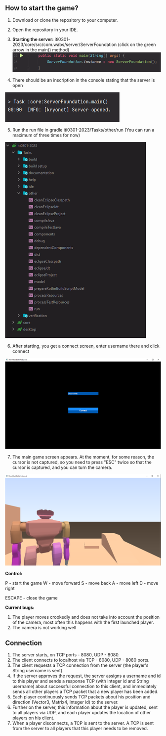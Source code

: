 ## How to start the game?

1. Download or clone the repository to your computer.
2. Open the repository in your IDE.
3. **Starting the server:**
   iti0301-2023/core/src/com.wabs/server/ServerFoundation (click on the green arrow in the main() method)
![alt text](readmeImages/serverArrow.png "Title Text")

4. There should be an inscription in the console stating that the server is open

![alt text](readmeImages/serverOpened.png "Title Text")

5. Run the run file in gradle iti0301-2023/Tasks/other/run
(You can run a maximum of three times for now)

![alt text](readmeImages/gradleRun.png "Title Text")

6. After starting, you get a connect screen, enter username there and click connect 

![alt text](readmeImages/connectScreen.png "Title Text")

7. The main game screen appears. At the moment, for some reason, the cursor is not captured,
so you need to press "ESC" twice so that the cursor is captured, and you can turn the camera.

![alt text](readmeImages/gameScreen.png "Title Text")

**Control:**

P - start the game
W - move forward
S - move back
A - move left
D - move right

ESCAPE - close the game

**Current bugs:**
1. The player moves crookedly and does not take into account the position of the camera, most often this happens with 
the first launched player.
2. The camera is not working well

## Connection
1. The server starts, on TCP ports - 8080, UDP - 8080.
2. The client connects to localhost via TCP - 8080, UDP - 8080 ports.
3. The client requests a TCP connection from the server (the player's String username is sent).
4. If the server approves the request, the server assigns a username and id to this player and sends a response TCP (with Integer id and String username) about successful connection to this client, and immediately sends all other players a TCP packet that a new player has been added.
5. Each player continuously sends TCP packets about his position and direction (Vector3, Matrix4, Integer id) to the server.
6. Further on the server, this information about the player is updated, sent to all players via UDP, and each player updates the location of other players on his client.
7. When a player disconnects, a TCP is sent to the server. A TCP is sent from the server to all players that this player needs to be removed.
